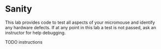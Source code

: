 # Sanity

This lab provides code to test all aspects of your micromouse and identify any hardware defects. If at any point in this lab a test is not passed, ask an instructor for help debugging.

TODO instructions